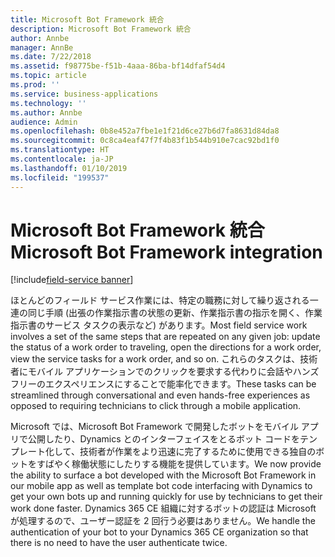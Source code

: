 ```yaml
---
title: Microsoft Bot Framework 統合
description: Microsoft Bot Framework 統合
author: Annbe
manager: AnnBe
ms.date: 7/22/2018
ms.assetid: f98775be-f51b-4aaa-86ba-bf14dfaf54d4
ms.topic: article
ms.prod: ''
ms.service: business-applications
ms.technology: ''
ms.author: Annbe
audience: Admin
ms.openlocfilehash: 0b8e452a7fbe1e1f21d6ce27b6d7fa8631d84da8
ms.sourcegitcommit: 0c8ca4eaf47f7f4b83f1b544b910e7cac92bd1f0
ms.translationtype: HT
ms.contentlocale: ja-JP
ms.lasthandoff: 01/10/2019
ms.locfileid: "199537"
---
```

#  <a name="microsoft-bot-framework-integration"></a><span data-ttu-id="388b2-103">Microsoft Bot Framework 統合</span><span class="sxs-lookup"><span data-stu-id="388b2-103">Microsoft Bot Framework integration</span></span>

[!include[field-service banner](../../../includes/field-service.md)]




<span data-ttu-id="388b2-104">ほとんどのフィールド サービス作業には、特定の職務に対して繰り返される一連の同じ手順 (出張の作業指示書の状態の更新、作業指示書の指示を開く、作業指示書のサービス タスクの表示など) があります。</span><span class="sxs-lookup"><span data-stu-id="388b2-104">Most field service work involves a set of the same steps that are repeated on any given job: update the status of a work order to traveling, open the directions for a work order, view the service tasks for a work order, and so on.</span></span> <span data-ttu-id="388b2-105">これらのタスクは、技術者にモバイル アプリケーションでのクリックを要求する代わりに会話やハンズフリーのエクスペリエンスにすることで能率化できます。</span><span class="sxs-lookup"><span data-stu-id="388b2-105">These tasks can be streamlined through conversational and even hands-free experiences as opposed to requiring technicians to click through a mobile application.</span></span> 

<span data-ttu-id="388b2-106">Microsoft では、Microsoft Bot Framework で開発したボットをモバイル アプリで公開したり、Dynamics とのインターフェイスをとるボット コードをテンプレート化して、技術者が作業をより迅速に完了するために使用できる独自のボットをすばやく稼働状態にしたりする機能を提供しています。</span><span class="sxs-lookup"><span data-stu-id="388b2-106">We now provide the ability to surface a bot developed with the Microsoft Bot Framework in our mobile app as well as template bot code interfacing with Dynamics to get your own bots up and running quickly for use by technicians to get their work done faster.</span></span> <span data-ttu-id="388b2-107">Dynamics 365 CE 組織に対するボットの認証は Microsoft が処理するので、ユーザー認証を 2 回行う必要はありません。</span><span class="sxs-lookup"><span data-stu-id="388b2-107">We handle the authentication of your bot to your Dynamics 365 CE organization so that there is no need to have the user authenticate twice.</span></span>


